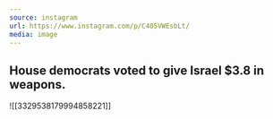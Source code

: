 ```yaml
---
source: instagram
url: https://www.instagram.com/p/C405VWEsbLt/
media: image
---
```


## House democrats voted to give Israel $3.8 in weapons.

![[3329538179994858221]]

